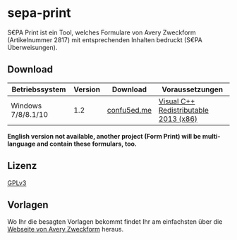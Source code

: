 # sepa-print
S€PA Print ist ein Tool, welches Formulare von Avery Zweckform (Artikelnummer 2817) mit entsprechenden Inhalten bedruckt (S€PA Überweisungen).

## Download
Betriebssystem | Version | Download | Voraussetzungen
---------------|---------|----------|----------------
Windows 7/8/8.1/10 | 1.2 | [confu5ed.me](http://confu5ed.me/download/sepa-print/) | [Visual C++ Redistributable 2013 (x86)](https://www.microsoft.com/de-de/download/details.aspx?id=40784)

**English version not available, another project (Form Print) will be multi-language and contain these formulars, too.**


## Lizenz
[GPLv3](https://github.com/CoNfu5eD/sepa-print/blob/master/LICENSE)


## Vorlagen
Wo Ihr die besagten Vorlagen bekommt findet Ihr am einfachsten über die [Webseite von Avery Zweckform](http://www.avery-zweckform.com/avery/de_de/Produkte/Formularbuecher-und-Formulare/Uberweisungen/Sepa_Uberweisung_2817.htm) heraus.
